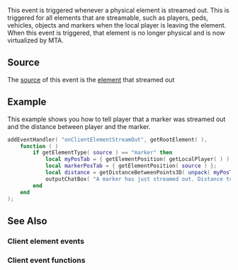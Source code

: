 This event is triggered whenever a physical element is streamed out. This is triggered for all elements that are streamable, such as players, peds, vehicles, objects and markers when the local player is leaving the element. When this event is triggered, that element is no longer physical and is now virtualized by MTA.

Source
------

The [source](/event_system#Event_source.md "wikilink") of this event is the [element](/element.md "wikilink") that streamed out

Example
-------

This example shows you how to tell player that a marker was streamed out and the distance between player and the marker.

``` lua
addEventHandler( "onClientElementStreamOut", getRootElement( ),
    function ( )
        if getElementType( source ) == "marker" then
            local myPosTab = { getElementPosition( getLocalPlayer( ) ) };
            local markerPosTab = { getElementPosition( source ) };
            local distance = getDistanceBetweenPoints3D( unpack( myPosTab ), unpack( markerPosTab ) );
            outputChatBox( "A marker has just streamed out. Distance to the marker: " .. tostring( distance ) .."." );
        end
    end
);
```

See Also
--------

### Client element events

### Client event functions
